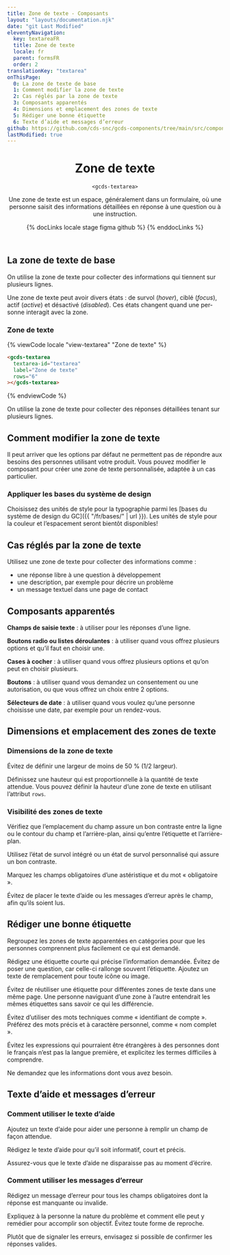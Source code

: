 ```yaml
---
title: Zone de texte - Composants
layout: "layouts/documentation.njk"
date: "git Last Modified"
eleventyNavigation:
  key: textareaFR
  title: Zone de texte
  locale: fr
  parent: formsFR
  order: 2
translationKey: "textarea"
onThisPage:
  0: La zone de texte de base
  1: Comment modifier la zone de texte
  2: Cas réglés par la zone de texte
  3: Composants apparentés
  4: Dimensions et emplacement des zones de texte
  5: Rédiger une bonne étiquette
  6: Texte d’aide et messages d’erreur
github: https://github.com/cds-snc/gcds-components/tree/main/src/components/gcds-textarea
lastModified: true
---
```


<header>

# Zone de texte

`<gcds-textarea>`

Une zone de texte est un espace, généralement dans un formulaire, où une personne saisit des informations détaillées en réponse à une question ou à une instruction.

{% docLinks locale stage figma github %}
{% enddocLinks %}

</header>

<section aria-label="La zone de texte de base">

## La zone de texte de base

On utilise la zone de texte pour collecter des informations qui tiennent sur plusieurs lignes.

Une zone de texte peut avoir divers états : de survol <span lang="en">(*hover*)</en>, ciblé <span lang="en">(*focus*)</en>, actif <span lang="en">(*active*)</en> et désactivé <span lang="en">(*disabled*)</en>. Ces états changent quand une personne interagit avec la zone.

### Zone de texte

<div class="comp-show">
  <gcds-textarea
    textarea-id="textarea"
    label="Text area"
    rows="6"
  ></gcds-textarea>
</div>

{% viewCode locale "view-textarea" "Zone de texte" %}
``` html
<gcds-textarea
  textarea-id="textarea"
  label="Zone de texte"
  rows="6"
></gcds-textarea>
```
{% endviewCode %}

On utilise la zone de texte pour collecter des réponses détaillées tenant sur plusieurs lignes.

</section>

<section aria-label="Comment modifier la zone de texte">

## Comment modifier la zone de texte

Il peut arriver que les options par défaut ne permettent pas de répondre aux besoins des personnes utilisant votre produit. Vous pouvez modifier le composant pour créer une zone de texte personnalisée, adaptée à un cas particulier.

### Appliquer les bases du système de design

Choisissez des unités de style pour la typographie parmi les [bases du système de design du GC]({{ "/fr/bases/" | url }}). Les unités de style pour la couleur et l’espacement seront bientôt disponibles!

</section>

<section aria-label="Cas réglés par la zone de texte">

## Cas réglés par la zone de texte

Utilisez une zone de texte pour collecter des informations comme :

- une réponse libre à une question à développement
- une description, par exemple pour décrire un problème
- un message textuel dans une page de contact

</section>

<section aria-label="Composants apparentés">

## Composants apparentés

**Champs de saisie texte** : à utiliser pour les réponses d’une ligne.

**Boutons radio ou listes déroulantes** : à utiliser quand vous offrez plusieurs options et qu’il faut en choisir une.

**Cases à cocher** : à utiliser quand vous offrez plusieurs options et qu’on peut en choisir plusieurs.

**Boutons** : à utiliser quand vous demandez un consentement ou une autorisation, ou que vous offrez un choix entre 2 options.

**Sélecteurs de date** : à utiliser quand vous voulez qu’une personne choisisse une date, par exemple pour un rendez-vous.

</section>

<section aria-label="Dimensions et emplacement des zones de texte">

## Dimensions et emplacement des zones de texte

### Dimensions de la zone de texte

Évitez de définir une largeur de moins de 50 % (1/2 largeur).

Définissez une hauteur qui est proportionnelle à la quantité de texte attendue. Vous pouvez définir la hauteur d’une zone de texte en utilisant l’attribut <span lang="en">`rows`</span>.

### Visibilité des zones de texte

Vérifiez que l’emplacement du champ assure un bon contraste entre la ligne ou le contour du champ et l’arrière-plan, ainsi qu’entre l’étiquette et l’arrière-plan.

Utilisez l’état de survol intégré ou un état de survol personnalisé qui assure un bon contraste.

Marquez les champs obligatoires d’une astéristique et du mot « obligatoire ».

Évitez de placer le texte d’aide ou les messages d’erreur après le champ, afin qu’ils soient lus.

</section>

<section aria-label="Rédiger une bonne étiquette">

## Rédiger une bonne étiquette

Regroupez les zones de texte apparentées en catégories pour que les personnes comprennent plus facilement ce qui est demandé.

Rédigez une étiquette courte qui précise l’information demandée. Évitez de poser une question, car celle-ci rallonge souvent l’étiquette. Ajoutez un texte de remplacement pour toute icône ou image.

Évitez de réutiliser une étiquette pour différentes zones de texte dans une même page. Une personne naviguant d’une zone à l’autre entendrait les mêmes étiquettes sans savoir ce qui les différencie.

Évitez d’utiliser des mots techniques comme « identifiant de compte ». Préférez des mots précis et à caractère personnel, comme « nom complet ».

Évitez les expressions qui pourraient être étrangères à des personnes dont le français n’est pas la langue première, et explicitez les termes difficiles à comprendre.

Ne demandez que les informations dont vous avez besoin.

</section>

<section aria-label="Texte d’aide et messages d’erreur">

## Texte d’aide et messages d’erreur

### Comment utiliser le texte d’aide

Ajoutez un texte d’aide pour aider une personne à remplir un champ de façon attendue.

Rédigez le texte d’aide pour qu’il soit informatif, court et précis.

Assurez-vous que le texte d’aide ne disparaisse pas au moment d’écrire.

### Comment utiliser les messages d’erreur

Rédigez un message d’erreur pour tous les champs obligatoires dont la réponse est manquante ou invalide.

Expliquez à la personne la nature du problème et comment elle peut y remédier pour accomplir son objectif. Évitez toute forme de reproche.

Plutôt que de signaler les erreurs, envisagez si possible de confirmer les réponses valides.

</section>
